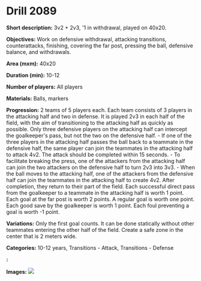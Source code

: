 # Drill 2089

**Short description:**
3v2 + 2v3, '1 in withdrawal, played on 40x20.

**Objectives:**
Work on defensive withdrawal, attacking transitions, counterattacks, finishing, covering the far post, pressing the ball, defensive balance, and withdrawals.

**Area (mxm):**
40x20

**Duration (min):**
10-12

**Number of players:**
All players

**Materials:**
Balls, markers

**Progression:**
2 teams of 5 players each. Each team consists of 3 players in the attacking half and two in defense. It is played 2v3 in each half of the field, with the aim of transitioning to the attacking half as quickly as possible. Only three defensive players on the attacking half can intercept the goalkeeper's pass, but not the two on the defensive half. - If one of the three players in the attacking half passes the ball back to a teammate in the defensive half, the same player can join the teammates in the attacking half to attack 4v2. The attack should be completed within 15 seconds. - To facilitate breaking the press, one of the attackers from the attacking half can join the two attackers on the defensive half to turn 2v3 into 3v3. - When the ball moves to the attacking half, one of the attackers from the defensive half can join the teammates in the attacking half to create 4v2. After completion, they return to their part of the field. Each successful direct pass from the goalkeeper to a teammate in the attacking half is worth 1 point. Each goal at the far post is worth 2 points. A regular goal is worth one point. Each good save by the goalkeeper is worth 1 point. Each foul preventing a goal is worth -1 point.

**Variations:**
Only the first goal counts. It can be done statically without other teammates entering the other half of the field. Create a safe zone in the center that is 2 meters wide.

**Categories:**
10-12 years, Transitions - Attack, Transitions - Defense

**:**


**Images:**
![](https://www.coachingfutsal.com/\images\98b8687e-52ef-4250-8925-09770deab0d8_365.png)

